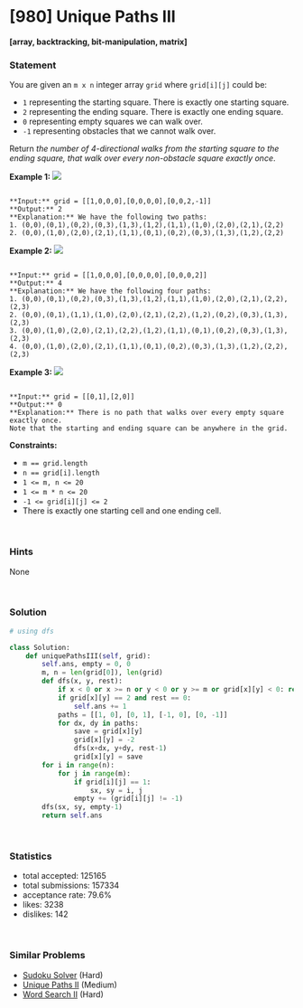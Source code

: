 # [980] Unique Paths III

**[array, backtracking, bit-manipulation, matrix]**

### Statement

You are given an `m x n` integer array `grid` where `grid[i][j]` could be:

* `1` representing the starting square. There is exactly one starting square.
* `2` representing the ending square. There is exactly one ending square.
* `0` representing empty squares we can walk over.
* `-1` representing obstacles that we cannot walk over.



Return *the number of 4-directional walks from the starting square to the ending square, that walk over every non-obstacle square exactly once*.


**Example 1:**
![](https://assets.leetcode.com/uploads/2021/08/02/lc-unique1.jpg)

```

**Input:** grid = [[1,0,0,0],[0,0,0,0],[0,0,2,-1]]
**Output:** 2
**Explanation:** We have the following two paths: 
1. (0,0),(0,1),(0,2),(0,3),(1,3),(1,2),(1,1),(1,0),(2,0),(2,1),(2,2)
2. (0,0),(1,0),(2,0),(2,1),(1,1),(0,1),(0,2),(0,3),(1,3),(1,2),(2,2)

```

**Example 2:**
![](https://assets.leetcode.com/uploads/2021/08/02/lc-unique2.jpg)

```

**Input:** grid = [[1,0,0,0],[0,0,0,0],[0,0,0,2]]
**Output:** 4
**Explanation:** We have the following four paths: 
1. (0,0),(0,1),(0,2),(0,3),(1,3),(1,2),(1,1),(1,0),(2,0),(2,1),(2,2),(2,3)
2. (0,0),(0,1),(1,1),(1,0),(2,0),(2,1),(2,2),(1,2),(0,2),(0,3),(1,3),(2,3)
3. (0,0),(1,0),(2,0),(2,1),(2,2),(1,2),(1,1),(0,1),(0,2),(0,3),(1,3),(2,3)
4. (0,0),(1,0),(2,0),(2,1),(1,1),(0,1),(0,2),(0,3),(1,3),(1,2),(2,2),(2,3)

```

**Example 3:**
![](https://assets.leetcode.com/uploads/2021/08/02/lc-unique3-.jpg)

```

**Input:** grid = [[0,1],[2,0]]
**Output:** 0
**Explanation:** There is no path that walks over every empty square exactly once.
Note that the starting and ending square can be anywhere in the grid.

```

**Constraints:**
* `m == grid.length`
* `n == grid[i].length`
* `1 <= m, n <= 20`
* `1 <= m * n <= 20`
* `-1 <= grid[i][j] <= 2`
* There is exactly one starting cell and one ending cell.


<br>

### Hints

None

<br>

### Solution

```py
# using dfs

class Solution:
    def uniquePathsIII(self, grid):
        self.ans, empty = 0, 0
        m, n = len(grid[0]), len(grid)
        def dfs(x, y, rest):
            if x < 0 or x >= n or y < 0 or y >= m or grid[x][y] < 0: return
            if grid[x][y] == 2 and rest == 0:
                self.ans += 1
            paths = [[1, 0], [0, 1], [-1, 0], [0, -1]]
            for dx, dy in paths:
                save = grid[x][y]
                grid[x][y] = -2
                dfs(x+dx, y+dy, rest-1)
                grid[x][y] = save
        for i in range(n):
            for j in range(m):
                if grid[i][j] == 1:
                    sx, sy = i, j
                empty += (grid[i][j] != -1)
        dfs(sx, sy, empty-1)
        return self.ans
```

<br>

### Statistics

- total accepted: 125165
- total submissions: 157334
- acceptance rate: 79.6%
- likes: 3238
- dislikes: 142

<br>

### Similar Problems

- [Sudoku Solver](https://leetcode.com/problems/sudoku-solver) (Hard)
- [Unique Paths II](https://leetcode.com/problems/unique-paths-ii) (Medium)
- [Word Search II](https://leetcode.com/problems/word-search-ii) (Hard)
